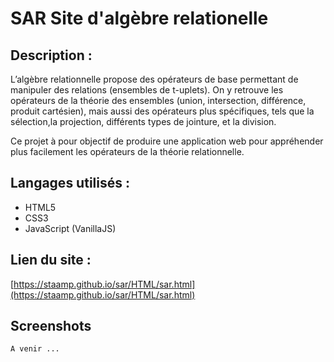 # SAR Site d'algèbre relationelle



## Description :
L’algèbre relationnelle propose des opérateurs de base permettant de manipuler des relations (ensembles de t-uplets). On y retrouve les opérateurs de la théorie des ensembles (union, intersection, différence, produit cartésien), mais aussi des opérateurs plus spécifiques, tels que la sélection,la projection, différents types de jointure, et la division.
	
Ce projet à pour objectif de produire une application web pour appréhender plus facilement les opérateurs de la théorie relationnelle.


## Langages utilisés : 

+ HTML5
+ CSS3
+ JavaScript (VanillaJS)


## Lien du site :
[https://staamp.github.io/sar/HTML/sar.html](https://staamp.github.io/sar/HTML/sar.html)


## Screenshots

	A venir ...